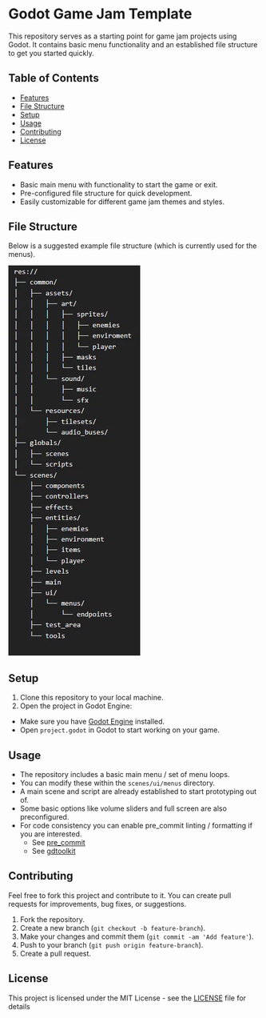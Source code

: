# Godot Game Jam Template

This repository serves as a starting point for game jam projects using Godot. It contains basic menu functionality and an established file structure to get you started quickly.

## Table of Contents
- [Features](#features)
- [File Structure](#file-structure)
- [Setup](#setup)
- [Usage](#usage)
- [Contributing](#contributing)
- [License](#license)

## Features
- Basic main menu with functionality to start the game or exit.
- Pre-configured file structure for quick development.
- Easily customizable for different game jam themes and styles.

## File Structure

Below is a suggested example file structure (which is currently used for the menus).

![alt text](common/assets/sprites/image.png)

## Setup

1. Clone this repository to your local machine.
2. Open the project in Godot Engine:
- Make sure you have [Godot Engine](https://godotengine.org/download) installed.
- Open `project.godot` in Godot to start working on your game.

## Usage

- The repository includes a basic main menu / set of menu loops.
- You can modify these within the `scenes/ui/menus` directory.
- A main scene and script are already established to start prototyping out of.
- Some basic options like volume sliders and full screen are also preconfigured.
- For code consistency you can enable pre_commit linting / formatting if you are interested.
    - See [pre_commit](https://pre-commit.com/)
    - See [gdtoolkit](https://github.com/Scony/godot-gdscript-toolkit/tree/master)

## Contributing

Feel free to fork this project and contribute to it. You can create pull requests for improvements, bug fixes, or suggestions.

1. Fork the repository.
2. Create a new branch (`git checkout -b feature-branch`).
3. Make your changes and commit them (`git commit -am 'Add feature'`).
4. Push to your branch (`git push origin feature-branch`).
5. Create a pull request.

## License

This project is licensed under the MIT License - see the [LICENSE](LICENSE) file for details